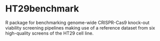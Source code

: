 # HT29benchmark
R package for benchmarking genome-wide CRISPR-Cas9 knock-out viability screening pipelines making use of a reference dataset from six high-quality screens of the HT29 cell line.
